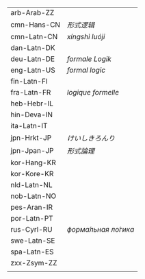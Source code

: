 | | |
|-|-|
| arb-Arab-ZZ |  |
| cmn-Hans-CN | _形式逻辑_ |
| cmn-Latn-CN | _xíngshì luóji_ |
| dan-Latn-DK |  |
| deu-Latn-DE | _formale Logik_ |
| eng-Latn-US | _formal logic_ |
| fin-Latn-FI |  |
| fra-Latn-FR | _logique formelle_ |
| heb-Hebr-IL |  |
| hin-Deva-IN |  |
| ita-Latn-IT |  |
| jpn-Hrkt-JP | _けいしきろんり_ |
| jpn-Jpan-JP | _形式論理_ |
| kor-Hang-KR |  |
| kor-Kore-KR |  |
| nld-Latn-NL |  |
| nob-Latn-NO |  |
| pes-Aran-IR |  |
| por-Latn-PT |  |
| rus-Cyrl-RU | _форма́льная ло́гика_ |
| swe-Latn-SE |  |
| spa-Latn-ES |  |
| zxx-Zsym-ZZ |  |
|  |  |
